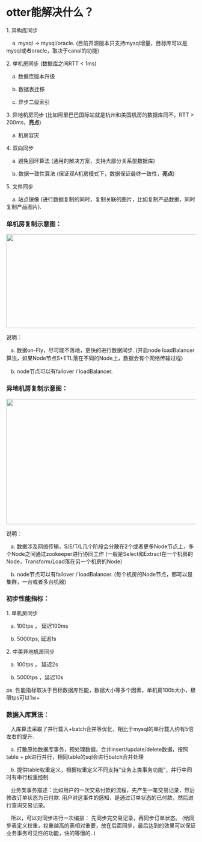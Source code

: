 <h1>otter能解决什么？</h1>
<p>1.  异构库同步</p>
<p>&nbsp;&nbsp;&nbsp;   a.  mysql -&gt;  mysql/oracle.  (目前开源版本只支持mysql增量，目标库可以是mysql或者oracle，取决于canal的功能)</p>
<p>2.  单机房同步 (数据库之间RTT &lt; 1ms)</p>
<p>&nbsp;&nbsp;&nbsp;   a. 数据库版本升级</p>
<p>&nbsp;&nbsp;&nbsp;   b. 数据表迁移</p>
<p>&nbsp;&nbsp;&nbsp;   c. 异步二级索引</p>
<p>3.  异地机房同步 (比如阿里巴巴国际站就是杭州和美国机房的数据库同不，RTT &gt; 200ms，<strong>亮点</strong>)</p>
<p>&nbsp;&nbsp;&nbsp;   a. 机房容灾</p>
<p>4.  双向同步</p>
<p>&nbsp;&nbsp;&nbsp;    a.  避免回环算法  (通用的解决方案，支持大部分关系型数据库)</p>
<p>&nbsp;&nbsp;&nbsp;    b.  数据一致性算法   (保证双A机房模式下，数据保证最终一致性，<strong>亮点</strong>)</p>
<p>5.  文件同步</p>
<p>&nbsp;&nbsp;&nbsp;    a.  站点镜像  (进行数据复制的同时，复制关联的图片，比如复制产品数据，同时复制产品图片).</p>
<p> </p>
<h3>单机房复制示意图：</h3>
<p><img height="249" width="563" src="http://dl2.iteye.com/upload/attachment/0088/1975/dede22c8-59ca-378a-90d5-4f45b289ab30.jpg" alt=""></p>
<p>说明： </p>
<p>   &nbsp;&nbsp;&nbsp;a.  数据on-Fly，尽可能不落地，更快的进行数据同步.  (开启node <span style="line-height: 1.5;">loadBalancer算法，如果Node节点S+ETL落在不同的Node上，数据会有个网络传输过程</span><span style="line-height: 1.5;">)</span></p>
<p>   &nbsp;&nbsp;&nbsp;b.  node节点可以有failover /  loadBalancer.  </p>
<p> </p>
<h3>异地机房复制示意图：</h3>
<p><img height="332" width="667" src="http://dl2.iteye.com/upload/attachment/0088/1981/5369b533-5b9a-32e6-bbc0-14c407188e93.jpg" alt=""></p>
<p>说明： </p>
<p>   &nbsp;&nbsp;&nbsp;a.  数据涉及网络传输，S/E/T/L几个阶段会分散在2个或者更多Node节点上，多个Node之间通过zookeeper进行协同工作  (一般是Select和Extract在一个机房的Node，Transform/Load落在另一个机房的Node)</p>
<p>   &nbsp;&nbsp;&nbsp;b.  node节点可以有failover /  loadBalancer.  (每个机房的Node节点，都可以是集群，一台或者多台机器)</p>
<p> </p>
<h3>初步性能指标：</h3>
<p>1.  单机房同步</p>
<p>   &nbsp;&nbsp;&nbsp;a.  100tps ， 延迟100ms</p>
<p>   &nbsp;&nbsp;&nbsp;b.  5000tps,  延迟1s</p>
<p>2.  中美异地机房同步</p>
<p>   &nbsp;&nbsp;&nbsp;a.  100tps ， 延迟2s</p>
<p>   &nbsp;&nbsp;&nbsp;b.  5000tps ，延迟10s</p>
ps. 性能指标取决于目标数据库性能，数据大小等多个因素，单机房100b大小，极限tps可以1w+
<p> </p>
<h3>数据入库算法：</h3>
<p>   &nbsp;&nbsp;&nbsp;入库算法采取了并行载入+batch合并等优化，相比于mysql的串行载入约有5倍左右的提升.   </p>
<p>   &nbsp;&nbsp;&nbsp;a.  打散原始数据库事务，预处理数据，合并insert/update/delete数据，按照table + pk进行并行，相同table的sql会进行batch合并处理</p>
<p>   &nbsp;&nbsp;&nbsp;b.  提供table权重定义，根据权重定义不同支持"业务上类事务功能"，并行中同时有串行权重控制. </p>
<p>  </p>
<p>  &nbsp;&nbsp;&nbsp;业务类事务描述：比如用户的一次交易付款的流程，先产生一笔交易记录，然后修改订单状态为已付款.  用户对这事件的感知，是通过订单状态的已付款，然后进行查询交易记录。</p>
<p>  &nbsp;&nbsp;&nbsp;所以，可以对同步进行一次编排： 先同步完交易记录，再同步订单状态。 (给同步表定义权重，权重越高的表相对重要，放在后面同步，最后达到的效果可以保证业务事务可见性的功能，快的等慢的. )</p>
<p>   </p>